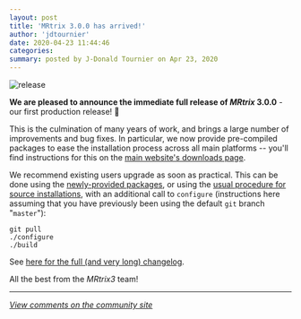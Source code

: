 ```yaml
---
layout: post
title: 'MRtrix 3.0.0 has arrived!'
author: 'jdtournier'
date: 2020-04-23 11:44:46
categories:
summary: posted by J-Donald Tournier on Apr 23, 2020
---
```

![release](https://community.mrtrix.org/uploads/default/original/2X/7/72f721cb630e57b9cded13c39cd0870e649554a0.jpeg) 

**We are pleased to announce the immediate full release of *MRtrix* 3.0.0** - our first production release! :tada:

This is the culmination of many years of work, and brings a large number of improvements and bug fixes. In particular, we now provide pre-compiled packages to ease the installation process across all main platforms -- you'll find instructions for this on the [main website's downloads page](https://www.mrtrix.org/download/).

We recommend existing users upgrade as soon as practical. This can be done using the [newly-provided packages](https://www.mrtrix.org/download/), or using the [usual procedure for source installations](http://mrtrix.readthedocs.io/en/3.0/installation/build_from_source.html#keeping-mrtrix3-up-to-date), with an additional call to  `configure` (instructions here assuming that you have previously been using the default `git` branch "`master`"):

```
git pull
./configure
./build
```

See [here for the full (and very long) changelog](https://community.mrtrix.org/t/mrtrix-3-0-rc3-3-0-0-changelog/3552). 

All the best from the  *MRtrix3*  team!

---

*[View comments on the community site](https://community.mrtrix.org/t/3558)*

            